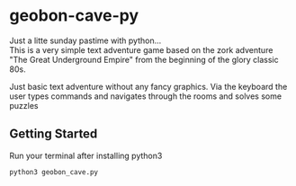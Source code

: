 # geobon-cave-py

Just a litte sunday pastime with python...<br>
This is a very simple text adventure game based on the zork adventure "The Great Underground Empire" from the beginning of the glory classic 80s. 

Just basic text adventure without any fancy graphics. Via the keyboard the user types commands and navigates through the rooms and solves some puzzles

## Getting Started

Run your terminal after installing python3

```
python3 geobon_cave.py

```



